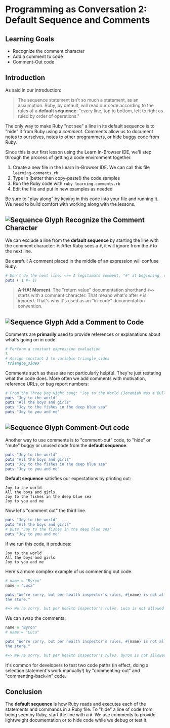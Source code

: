# Programming as Conversation 2: Default Sequence and Comments

## Learning Goals

* Recognize the comment character
* Add a comment to code
* Comment-Out code

## Introduction

As said in our introduction:

> The sequence statement isn't so much a statement, as an assumption. Ruby, by
> default, will read our code according to the rules of a **default sequence**:
> "every line, top to bottom, left to right as ruled by order of operations."

The only way to make Ruby "not see" a line in its default sequence is
to "hide" it from Ruby using a _comment_. Comments allow us to document
notes to ourselves, notes to other programmers, or hide buggy code from Ruby.

Since this is our first lesson using the Learn In-Browser IDE, we'll step
through the process of getting a code environment together.

1. Create a new file in the Learn In-Browser IDE. We can call this file
   `learning-comments.rb`
2. Type in (better than copy-paste!) the code samples
3. Run the Ruby code with `ruby learning-comments.rb`
4. Edit the file and put in new examples as needed

Be sure to "play along" by keying in this code into your file and running
it. We need to build comfort with working along with the lessons.

## ![Sequence Glyph](https://curriculum-content.s3.amazonaws.com/programming-univbasics-2/sequence-and-comments/Sequence_mini.png) Recognize the Comment Character

We can exclude a line from the **default sequence** by starting the line with
the comment character: `#`. After Ruby sees a `#`, it will ignore from the `#`
to the next line.

Be careful! A comment placed in the middle of an expression will confuse Ruby.

```ruby
# Don't do the next line: <== A legitimate comment, "#" at beginning, rest of line ignored
puts ( 1 #+ 1)
```

> **A-HA! Moment**. The "return value" documentation shorthand `#=>` starts
> with a comment character. That means what's after `#` is ignored. That's why
> it's used as an "in-code" documentation convention.

## ![Sequence Glyph](https://curriculum-content.s3.amazonaws.com/programming-univbasics-2/sequence-and-comments/Sequence_mini.png) Add a Comment to Code

Comments are **primarily** used to provide references or explanations about
what's going on in code.

```ruby
# Perform a constant expression evaluation
3
# Assign constant 3 to variable triangle_sides
`triangle_sides`
```

Comments such as these are not particularly helpful. They're just restating
what the code does. More often we add comments with motivation, reference URLs,
or bug report numbers:

```ruby
# From the Three Dog Night song: "Joy to the World (Jeremiah Was a Bullfrog)"
puts "Joy to the world"
puts "All the boys and girls"
puts "Joy to the fishes in the deep blue sea"
puts "Joy to you and me"
```

## ![Sequence Glyph](https://curriculum-content.s3.amazonaws.com/programming-univbasics-2/sequence-and-comments/Sequence_mini.png) Comment-Out code

Another way to use comments is to "comment-out" code, to "hide" or "mute" buggy
or unused code from the **default sequence**.

```ruby
puts "Joy to the world"
puts "All the boys and girls"
puts "Joy to the fishes in the deep blue sea"
puts "Joy to you and me"
```

**Default sequence** satisfies our expectations by printing out:

```text
Joy to the world
All the boys and girls
Joy to the fishes in the deep blue sea
Joy to you and me
```

Now let's "comment out" the third line.

```ruby
puts "Joy to the world"
puts "All the boys and girls"
# puts "Joy to the fishes in the deep blue sea"
puts "Joy to you and me"
```

If we run this code, it produces:

```text
Joy to the world
All the boys and girls
Joy to you and me
```

Here's a more complex example of us commenting out code.

```ruby
# name = "Byron"
name = "Luca"

puts "We're sorry, but per health inspector's rules, #{name} is not allowed in
the store."

#=> We're sorry, but per health inspector's rules, Luca is not allowed in the store.
```

We can swap the comments:

```ruby
name = "Byron"
# name = "Luca"

puts "We're sorry, but per health inspector's rules, #{name} is not allowed in
the store."

#=> We're sorry, but per health inspector's rules, Byron is not allowed in the store.
```

It's common for developers to test two code paths (in effect, doing a selection
statement's work manually!) by "commenting-out" and "commenting-back-in" code.

## Conclusion

The **default sequence** is how Ruby reads and executes each of the statements
and commands in a Ruby file. To "hide" a line of code from being seen by Ruby,
start the line with a `#`. We use comments to provide lightweight documentation
or to hide code while we debug or test it.
